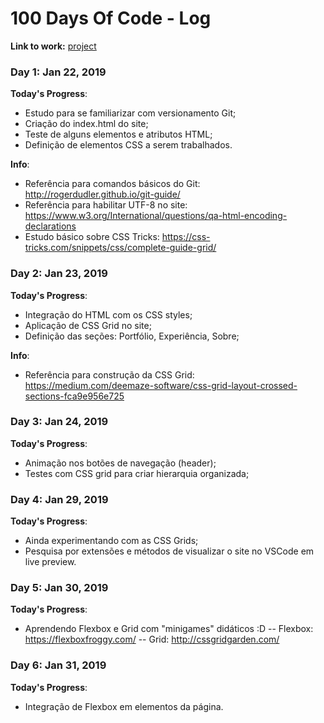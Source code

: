 # 100 Days Of Code - Log

**Link to work:**
[project](https://github.com/JoaoProvin/site-portfolio)

### Day 1: Jan 22, 2019

**Today's Progress**:
- Estudo para se familiarizar com versionamento Git;
- Criação do index.html do site;
- Teste de alguns elementos e atributos HTML;
- Definição de elementos CSS a serem trabalhados.

**Info**:
- Referência para comandos básicos do Git: http://rogerdudler.github.io/git-guide/
- Referência para habilitar UTF-8 no site: https://www.w3.org/International/questions/qa-html-encoding-declarations
- Estudo básico sobre CSS Tricks: https://css-tricks.com/snippets/css/complete-guide-grid/

### Day 2: Jan 23, 2019

**Today's Progress**:
- Integração do HTML com os CSS styles;
- Aplicação de CSS Grid no site;
- Definição das seções: Portfólio, Experiência, Sobre;

**Info**:
- Referência para construção da CSS Grid: https://medium.com/deemaze-software/css-grid-layout-crossed-sections-fca9e956e725

### Day 3: Jan 24, 2019

**Today's Progress**:
- Animação nos botões de navegação (header);
- Testes com CSS grid para criar hierarquia organizada;


### Day 4: Jan 29, 2019

**Today's Progress**:
- Ainda experimentando com as CSS Grids;
- Pesquisa por extensões e métodos de visualizar o site no VSCode em live preview.

### Day 5: Jan 30, 2019

**Today's Progress**:
- Aprendendo Flexbox e Grid com "minigames" didáticos :D
-- Flexbox: https://flexboxfroggy.com/
-- Grid: http://cssgridgarden.com/


### Day 6: Jan 31, 2019

**Today's Progress**:
- Integração de Flexbox em elementos da página.
